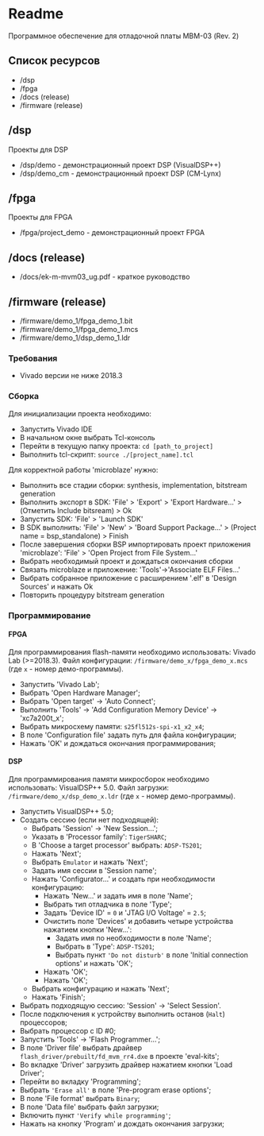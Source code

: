 # Readme

Программное обеспечение для отладочной платы МВМ-03 (Rev. 2)

## Список ресурсов

* /dsp
* /fpga
* /docs (release)
* /firmware (release)

## /dsp

Проекты для DSP

* /dsp/demo - демонстрационный проект DSP (VisualDSP++)
* /dsp/demo_cm - демонстрационный проект DSP (CM-Lynx)

## /fpga

Проекты для FPGA

* /fpga/project_demo - демонстрационный проект FPGA

## /docs (release)

* /docs/ek-m-mvm03_ug.pdf - краткое руководство

## /firmware (release)

* /firmware/demo_1/fpga_demo_1.bit
* /firmware/demo_1/fpga_demo_1.mcs
* /firmware/demo_1/dsp_demo_1.ldr

### Требования
* Vivado версии не ниже 2018.3

### Сборка
Для инициализации проекта необходимо:
* Запустить Vivado IDE
* В начальном окне выбрать Tcl-консоль
* Перейти в текущую папку проекта: `cd [path_to_project]`
* Выполнить tcl-скрипт: `source ./[project_name].tcl`

Для корректной работы 'microblaze' нужно:
* Выполнить все стадии сборки: synthesis, implementation, bitstream generation
* Выполнить экспорт в SDK: 'File' > 'Export' > 'Export Hardware...' > (Отметить Include bitsream) > Ok
* Запустить SDK: 'File' > 'Launch SDK'
* В SDK выполнить: 'File' > 'New' > 'Board Support Package...' > (Project name = bsp_standalone) > Finish
* После завершения сборки BSP импортировать проект приложения 'microblaze': 'File' > 'Open Project from File System...'
* Выбрать необходимый проект и дождаться окончания сборки
* Связать microblaze и приложение: 'Tools'->'Associate ELF Files...'
* Выбрать собранное приложение с расширением '.elf' в 'Design Sources' и нажать Ok
* Повторить процедуру bitstream generation

### Программирование

#### FPGA
Для программирования flash-памяти необходимо использовать: Vivado Lab (>=2018.3).
Файл конфигурации: `/firmware/demo_x/fpga_demo_x.mcs` (где `x` - номер демо-программы).
* Запустить 'Vivado Lab';
* Выбрать 'Open Hardware Manager';
* Выбрать 'Open target' -> 'Auto Connect';
* Выполнить 'Tools' -> 'Add Configuration Memory Device' -> 'xc7a200t_x';
* Выбрать микросхему памяти: `s25fl512s-spi-x1_x2_x4`;
* В поле 'Configuration file' задать путь для файла конфигурации;
* Нажать 'OK' и дождаться окончания программирования;

#### DSP
Для программирования памяти микросборок необходимо использовать: VisualDSP++ 5.0.
Файл загрузки: `/firmware/demo_x/dsp_demo_x.ldr` (где `x` - номер демо-программы).
* Запустить VisualDSP++ 5.0;
* Создать сессию (если нет подходящей):
    * Выбрать 'Session' -> 'New Session...';
    * Указать в 'Processor family': `TigerSHARC`;
    * В 'Choose a target processor' выбрать: `ADSP-TS201`;
    * Нажать 'Next';
    * Выбрать `Emulator` и нажать 'Next';
    * Задать имя сессии в 'Session name';
    * Нажать 'Configurator...' и создать при необходимости конфигурацию:
        * Нажать 'New...' и задать имя в поле 'Name';
        * Выбрать тип отладчика в поле 'Type';
        * Задать 'Device ID' = `0` и 'JTAG I/O Voltage' = `2.5`;
        * Очистить поле 'Devices' и добавить четыре устройства нажатием кнопки 'New...':
            * Задать имя по необходимости в поле 'Name';
            * Выбрать в 'Type': `ADSP-TS201`;
            * Выбрать пункт `'Do not disturb'` в поле 'Initial connection options' и нажать 'OK';
        * Нажать 'OK';
        * Нажать 'OK';
    * Выбрать конфигурацию и нажать 'Next';
    * Нажать 'Finish';
* Выбрать подходящую сессию: 'Session' -> 'Select Session'.
* После подключения к устройству выполнить останов (`Halt`) процессоров;
* Выбрать процессор с ID #0;
* Запустить 'Tools' -> 'Flash Programmer...';
* В поле 'Driver file' выбрать драйвер `flash_driver/prebuilt/fd_mvm_rr4.dxe` в проекте 'eval-kits';
* Во вкладке 'Driver' загрузить драйвер нажатием кнопки 'Load Driver';
* Перейти во вкладку 'Programming';
* Выбрать `'Erase all'` в поле 'Pre-program erase options';
* В поле 'File format' выбрать `Binary`;
* В поле 'Data file' выбрать файл загрузки;
* Включить пункт `'Verify while programming'`;
* Нажать на кнопку 'Program' и дождать окончания загрузки;